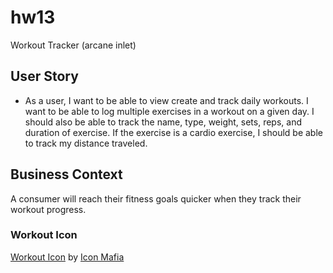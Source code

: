 # hw13
Workout Tracker
(arcane inlet)

## User Story

* As a user, I want to be able to view create and track daily workouts. I want to be able to log multiple exercises in a workout on a given day. I should also be able to track the name, type, weight, sets, reps, and duration of exercise. If the exercise is a cardio exercise, I should be able to track my distance traveled.

## Business Context

A consumer will reach their fitness goals quicker when they track their workout progress.

### Workout Icon
<a href="https://iconscout.com/icon/workout-40" target="_blank">Workout Icon</a> by <a href="https://iconscout.com/contributors/icon-mafia" target="_blank">Icon Mafia</a>